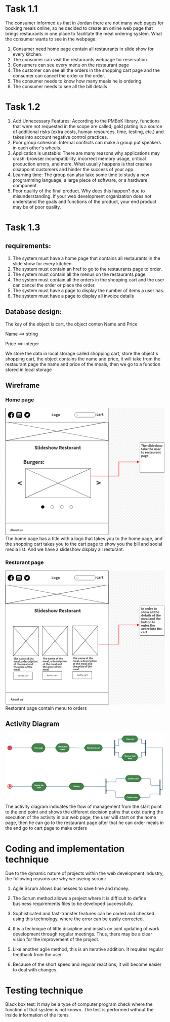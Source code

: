 # Task 1.1
The consumer informed us that in Jordan there are not many web pages for booking meals online, so he decided to create an online web page that brings restaurants in one place to facilitate the meal ordering system.
What the consumer wants to see in the webpage:
1. Consumer need home page contain all restaurants in slide show
for every kitchen.
2. The consumer can visit the restaurants webpage for reservation.
3. Consumers can see every menu on the restaurant page
4. The customer can see all the orders in the shopping cart page and the consumer can cancel the order or the order.
5. The consumer needs to know how many meals he is ordering.
6. The consumer needs to see all the bill details

# Task 1.2
1. Add Unnecessary Features: According to the PMBoK library, functions that were not requested in the scope are called, gold plating is a source of additional risks (extra costs, human resources, time, testing, etc.) and takes into account negative control practices.
2. Poor group cohesion: Internal conflicts can make a group put speakers in each other's wheels.
3. Application is unstable: There are many reasons why applications may crash: browser incompatibility, incorrect memory usage, critical production errors, and more. What usually happens is that crashes disappoint customers and hinder the success of your app.
4. Learning time: The group can also take some time to study a new programming language, a large piece of software, or a hardware component.
5. Poor quality of the final product. Why does this happen? due to misunderstanding. If your web development organization does not understand the goals and functions of the product, your end product may be of poor quality.

# Task 1.3
## requirements:
1. The system must have a home page that contains all restaurants in the slide show for every kitchen.
2. The system must contain an href to go to the restaurants page to order.
3. The system must contain all the menus on the restaurants page
4. The system must contain all the orders in the shopping cart and the user can cancel the order or place the order.
5. The system must have a page to display the number of items a user has.
6. The system must have a page to display all invoice details

## Database design:
The kay of the object is cart, the
object conten Name and Price

Name ==> string

Price ==> integer 

We store the data in local storage called shopping cart, store the object's shopping cart, the object contains the name and price, it will take from the restaurant page the name and price of the meals, then we go to a function stored in local storage
## Wireframe
### Home page
![Wireframe](Wierframe-for-home-page.PNG)
The home page has a title with a logo that takes you to the home page, and the shopping cart takes you to the cart page to show you the bill and social media list. And we have a slideshow display all resturant.
### Restorant page
![Wireframe](Wierframe-for-restorant-page.PNG)
Restorant page contain menu to orders
## Activity Diagram
![Activity-Diagram](Activity-Diagram.png)
The activity diagram indicates the flow of management from the start point to the end point and shows the different decision paths that exist during the execution of the activity in our web page, the user will start on the home page, then he can go to the restaurant page after that he can order meals in the end go to cart page to make orders
# Coding and implementation technique
Due to the dynamic nature of projects within the web development industry, the following reasons are why we useing scrum:

1. Agile Scrum allows businesses to save time and money.
2. The Scrum method allows a project where it is difficult to define business requirements files to be developed successfully.
3. Sophisticated and fast-transfer features can be coded and checked using this technology, where the error can be easily corrected.

4. It is a technique of little discipline and insists on joint updating of work development through regular meetings. Thus, there may be a clear vision for the improvement of the project.
5. Like another agile method, this is an iterative addition. It requires regular feedback from the user.
6. Because of the short speed and regular reactions, it will become easier to deal with changes.
# Testing technique
Black box test: It may be a type of computer program check where the function of that system is not known. The test is performed without the inside information of the items